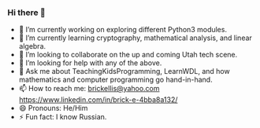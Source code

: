 ### Hi there 👋

- 🔭 I’m currently working on exploring different Python3 modules.
- 🌱 I’m currently learning cryptography, mathematical analysis, and linear algebra.
- 👯 I’m looking to collaborate on the up and coming Utah tech scene.
- 🤔 I’m looking for help with any of the above.
- 💬 Ask me about TeachingKidsProgramming, LearnWDL, and how mathematics and computer programming go hand-in-hand.
- 📫 How to reach me: brickellis@yahoo.com https://www.linkedin.com/in/brick-e-4bba8a132/
- 😄 Pronouns: He/Him
- ⚡ Fun fact: I know Russian. 
